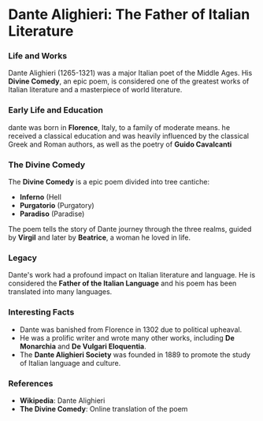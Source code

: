 # Dante Alighieri: The Father of Italian Literature

### Life and Works

Dante Alighieri (1265-1321) was a major Italian poet of the Middle Ages. His **Divine Comedy**, an epic poem, is considered one of the greatest works of Italian literature and a masterpiece of world literature.

### Early Life and Education

dante was born in **Florence**, Italy, to a family of moderate means. he received a classical education and was heavily influenced by the classical Greek and Roman authors, as well as the poetry of **Guido Cavalcanti**

### The Divine Comedy

The **Divine Comedy** is a epic poem divided into tree cantiche:
- **Inferno** (Hell
- **Purgatorio** (Purgatory)
- **Paradiso** (Paradise)

The poem tells the story of Dante journey through the three realms, guided by **Virgil** and later by **Beatrice**, a woman he loved in life.

### Legacy

Dante's work had a profound impact on Italian literature and language. He is considered the **Father of the Italian Language** and his poem has been translated into many languages.

### Interesting Facts

- Dante was banished from Florence in 1302 due to political upheaval.
- He was a prolific writer and wrote many other works, including **De Monarchia** and **De Vulgari Eloquentia**.
- The **Dante Alighieri Society** was founded in 1889 to promote the study of Italian language and culture.

### References

- **Wikipedia**: Dante Alighieri
- **The Divine Comedy**: Online translation of the poem
